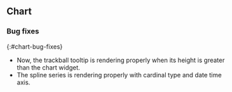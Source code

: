 ## Chart

### Bug fixes
{:#chart-bug-fixes}

* Now, the trackball tooltip is rendering properly when its height is greater than the chart widget.
* The spline series is rendering properly with cardinal type and date time axis.